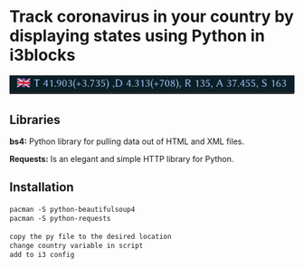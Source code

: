 # Track coronavirus in your country by displaying states using Python in i3blocks

![alt text](https://github.com/eth-man/coronavirusTrackYourCountry/blob/master/example.png)

## Libraries

**bs4:** Python library for pulling data out of HTML and XML files.

**Requests:** Is an elegant and simple HTTP library for Python.

## Installation

```
pacman -S python-beautifulsoup4
pacman -S python-requests

copy the py file to the desired location
change country variable in script
add to i3 config
```



